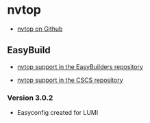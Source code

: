 # nvtop

  * [nvtop on Github](https://github.com/Syllo/nvtop)


## EasyBuild

  * [nvtop support in the EasyBuilders repository](https://github.com/easybuilders/easybuild-easyconfigs/tree/develop/easybuild/easyconfigs/n/nvtop)

  * [nvtop support in the CSCS repository](https://github.com/easybuilders/CSCS/tree/master/easybuild/easyconfigs/n/nvtop)

### Version 3.0.2

- Easyconfig created for LUMI